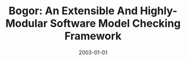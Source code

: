 ---
title: "Bogor: An Extensible And Highly-Modular Software Model Checking Framework"
date: 2003-01-01
venue: "Proceedings of the 11th ACM SIGSOFT Symposium on Foundations of Software Engineering 2003 held jointly with 9th European Software Engineering Conference, ESEC/FSE 2003, Helsinki, Finland, September 1-5, 2003"
paperurl: https://doi.org/10.1145/940071.940107
authors: "Robby, Matthew B Dwyer and John Hatcliff"
awards: ""
---